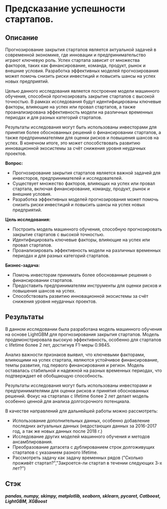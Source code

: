 # Предсказание успешности стартапов.
## Описание

Прогнозирование закрытия стартапов является актуальной задачей в современной экономике, где инновации и предпринимательство играют ключевую роль. Успех стартапа зависит от множества факторов, таких как финансирование, команда, продукт, рынок и внешние условия. Разработка эффективных моделей прогнозирования может помочь снизить риски инвестиций и повысить шансы на успех новых предприятий.

Целью данного исследования является построение модели машинного обучения, способной прогнозировать закрытие стартапов с высокой точностью. В рамках исследования будут идентифицированы ключевые факторы, влияющие на успех или провал стартапов, а также проанализирована эффективность модели на различных временных периодах и для разных категорий стартапов.

Результаты исследования могут быть использованы инвесторами для принятия более обоснованных решений о финансировании стартапов, а также предпринимателями для оценки рисков и повышения шансов на успех. В конечном итоге, это может способствовать развитию инновационной экосистемы за счёт снижения уровня неудачных проектов.

**Вопрос:**
- Прогнозирование закрытия стартапов является важной задачей для инвесторов, предпринимателей и исследователей.
- Существует множество факторов, влияющих на успех или провал стартапа, включая финансирование, команду, продукт, рынок и внешние условия.
- Разработка эффективных моделей прогнозирования может помочь снизить риски инвестиций и повысить шансы на успех новых предприятий.


**Цель исследования:**
- Построить модель машинного обучения, способную прогнозировать закрытие стартапов с высокой точностью.
- Идентифицировать ключевые факторы, влияющие на успех или провал стартапов.
- Проанализировать эффективность модели на различных временных периодах и для разных категорий стартапов.


**Бизнес-задача:**
- Помочь инвесторам принимать более обоснованные решения о финансировании стартапов.
- Предоставить предпринимателям инструменты для оценки рисков и повышения шансов на успех.
- Способствовать развитию инновационной экосистемы за счёт снижения уровня неудачных проектов.

## Результаты

В данном исследовании была разработана модель машинного обучения на основе LightGBM для прогнозирования закрытия стартапов. Модель продемонстрировала высокую эффективность, особенно для стартапов с lifetime более 2 лет, достигнув F1-меры 0.9845.

Анализ важности признаков выявил, что ключевыми факторами, влияющими на успех стартапа, являются устойчивое финансирование, темпы развития, год первого финансирования и регион. Модель оставалась стабильной и надежной на разных временных периодах, что подтверждает её обобщающую способность.

Результаты исследования могут быть использованы инвесторами и предпринимателями для оценки рисков и принятия обоснованных решений. Фокус на стартапах с lifetime более 2 лет делает модель особенно ценной для анализа долгосрочного потенциала.

В качестве направлений для дальнейшей работы можно рассмотреть:
- Использование дополнительных данных, особенно добавление последних актуальных данных (недостающих данных за 2016-2017 год, а так же новых данных после 2018 г.)
- Исследование других моделей машинного обучения и методов ансамблирования.
- Преобразование датасета с дублированием строк долгоживущих стартапов с указанием разного lifetime.
- Рассмотреть задачу как задачу временных рядов ("Сколько проживёт стартап?","Закроется-ли стартап в течении следующих 3-х лет?")

## Стэк

***pandas, numpy, skimpy, matplotlib, seaborn, sklearn, pycaret, Catboost, LightGBM, XGBoost***